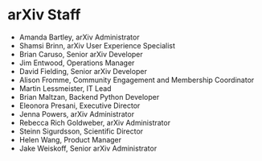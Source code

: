 # arXiv Staff

- Amanda Bartley, arXiv Administrator
- Shamsi Brinn, arXiv User Experience Specialist
- Brian Caruso, Senior arXiv Developer
- Jim Entwood, Operations Manager
- David Fielding, Senior arXiv Developer
- Alison Fromme, Community Engagement and Membership Coordinator
- Martin Lessmeister, IT Lead
- Brian Maltzan, Backend Python Developer
- Eleonora Presani, Executive Director
- Jenna Powers, arXiv Administrator
- Rebecca Rich Goldweber, arXiv Administrator
- Steinn Sigurdsson, Scientific Director
- Helen Wang, Product Manager
- Jake Weiskoff, Senior arXiv Administrator
